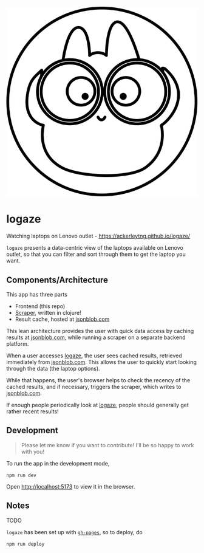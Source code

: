 ![logo](./src/images/pouchie-bino.svg)

# logaze

Watching laptops on Lenovo outlet - https://ackerleytng.github.io/logaze/

`logaze` presents a data-centric view of the laptops available on Lenovo outlet, so that you can filter and sort through them to get the laptop you want.

## Components/Architecture

This app has three parts

+ Frontend (this repo)
+ [Scraper](https://github.com/ackerleytng/logaze-scraper), written in clojure!
+ Result cache, hosted at [jsonblob.com](https://jsonblob.com/)

This lean architecture provides the user with quick data access by caching results at [jsonblob.com](https://jsonblob.com/), while running a scraper on a separate backend platform.

When a user accesses [logaze](https://ackerleytng.github.io/logaze/), the user sees cached results, retrieved immediately from [jsonblob.com](https://jsonblob.com/). This allows the user to quickly start looking through the data (the laptop options).

While that happens, the user's browser helps to check the recency of the cached results, and if necessary, triggers the scraper, which writes to [jsonblob.com](https://jsonblob.com/).

If enough people periodically look at [logaze](https://ackerleytng.github.io/logaze/), people should generally get rather recent results!

## Development

> Please let me know if you want to contribute! I'll be so happy to work with you!

To run the app in the development mode,

```
npm run dev
```

Open [http://localhost:5173](http://localhost:5173) to view it in the browser.

## Notes

TODO

`logaze` has been set up with [`gh-pages`](https://github.com/tschaub/gh-pages), so to deploy, do

```
npm run deploy
```
